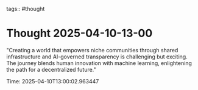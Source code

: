 tags:: #thought

# Thought 2025-04-10-13-00

"Creating a world that empowers niche communities through shared infrastructure and AI-governed transparency is challenging but exciting. The journey blends human innovation with machine learning, enlightening the path for a decentralized future."

Time: 2025-04-10T13:00:02.963447
